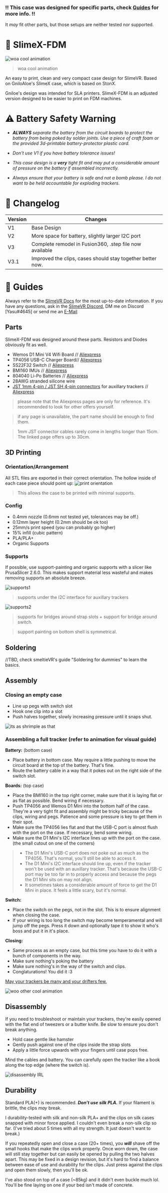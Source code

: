 ### !! This case was designed for specific parts, check [Guides](/#-guides) for more info. !!
 
 It *may* fit other parts, but those setups are neither tested nor supported.

# 🦈 SlimeX-FDM
![woa cool animation](/Docs/explodeView.gif)
> woa cool animation

An easy to print, clean and very compact case design for SlimeVR.
Based on GniloAloe's SlimeX case, which is based on StonX.

Gniloe's design was intended for SLA printers. SlimeX-FDM is an adjusted version designed to be easier to print on FDM machines.

# ⚠️ Battery Safety Warning
- ***ALWAYS** separate the battery from the circuit boards to protect the battery from being poked by solder joints. Use a piece of craft foam or the provided 3d-printable battery-protector plastic card.*

- *Don't use V1 if you have battery tolerance issues!*

- *This case design is a **very** tight fit and may put a considerable amount of pressure on the battery if assembled incorrectly.*

- *Always ensure that your battery is safe and not a bomb please. I do not want to be held accountable for exploding trackers.*

# 📄 Changelog
| Version | Changes |
| - | - |
| V1 | Base Design |
| V2 | More space for battery, slightly larger I2C port |
| V3 | Complete remodel in Fusion360, .step file now available |
| V3.1 | Improved the clips, cases should stay together better now. |

# 📝 Guides
Always refer to the [SlimeVR Docs](https://docs.slimevr.dev/index.html) for the most up-to-date information. If you have any questions, ask in the [SlimeVR Discord](https://discord.gg/SlimeVR), DM me on Discord [Yasu#4645] or send me an [E-Mail](mailto:contact@yasu3d.art)

## Parts
SlimeX-FDM was designed around these parts. Resistors and Diodes obviously fit as well.
 - Wemos D1 Mini V4 Wifi Board // [Aliexpress](https://www.aliexpress.com/item/1005004605967379.html)
 - TP4056 USB-C Charger Board// [Aliexpress](https://www.aliexpress.com/item/1005004427739715.html)
 - SS22F32 Switch // [Aliexpress](https://www.aliexpress.com/item/1005003660190950.html)
 - BMI160 IMUs // [Aliexpress](https://www.aliexpress.com/item/4000084874141.html)
 - 804040 Li-Po Batteries // [Aliexpress](https://www.aliexpress.com/item/4000036291424.html)
 - 28AWG stranded silicone wire
 - [JST 1mm 4-pin / JST SH 4-pin connectors](https://jst.de/product-family/show/65/sh) for auxillary trackers // [Aliexpress](https://www.aliexpress.com/item/1005004350939786.html)

> please note that the Aliexpress pages are only for reference. It's recommended to look for other offers yourself.

> if any page is unavailable, the part name should be enough to find them.

> 1mm JST connector cables rarely come in lengths longer than 15cm. The linked page offers up to 30cm.

## 3D Printing
### Orientation/Arrangement
All STL files are exported in their correct orientation. The hollow inside of each case piece should point up:
![print orientation](/Docs/print_orientation.png)
> This allows the case to be printed with minimal supports.

### Config
- 0.4mm nozzle (0.6mm not tested yet, tolerances may be off.)
- 0.12mm layer height (0.2mm should be ok too)
- 25mm/s print speed (you can probably go higher)
- 15% infill (cubic pattern)
- PLA/PLA+
- Organic Supports

### Supports
If possible, use support-painting and organic supports with a slicer like PrusaSlicer 2.6.0.
This makes support material less wasteful and makes removing supports an absolute breeze.

![supports1](/Docs/support_paint_top.png)
> supports under the I2C interface for auxillary trackers

![supports2](/Docs/support_paint_bottom.png)
> supports for bridges around strap slots + support for bridge around switch.

> support painting on bottom shell is symmetrical.

## Soldering
//TBD, check smeltieVR's guide "Soldering for dummies" to learn the basics.

## Assembly
### Closing an empty case
- Line up pegs with switch slot
- Hook one clip into a slot
- Push halves together, slowly increasing pressure until it snaps shut.

![its as shrimple as that](/Docs/assemblyIRL.gif)

### Assembling a full tracker (refer to animation for visual guide)
**Battery:** (bottom case)
- Place battery in bottom case. May require a little pushing to move the circuit board at the top of the battery. That's fine.
- Route the battery cable in a way that it pokes out on the right side of the switch slot.

**Boards:** (top case)
- Place the BMI160 in the top right corner, make sure that it is laying flat or as flat as possible. Bend wiring if necessary.
- Push TP4056 and Wemos D1 Mini into the bottom half of the case. They're a very tight fit and assembly might be tricky because of the clips, wiring and pegs. Patience and some pressure is key to get them in their spot.
- Make sure the TP4056 lies flat and that the USB-C port is almost flush with the port on the case. If necessary, bend some wiring.
- Make sure the D1 Mini's I2C interface lines up with the port on the case. (the small cutout on one of the corners)
> - The D1 Mini's USB-C port does not poke out as much as the TP4056. That's normal, you'll still be able to access it.
> - The D1 Mini's I2C interface should line up, even if the tracker won't be used with an auxillary tracker. That's because the USB-C port may be too far in to properly access and because the pegs the D1 Mini sits on may not align.
> - It sometimes takes a considerable amount of force to get the D1 Mini in place. It feels a little scary, but it's normal.

**Switch:**
- Place the switch on the pegs, not in the slot. This is to ensure alignment when closing the case.
- If your wiring is too long the switch may become temperamental and will jump off the pegs. Press it down and optionally tape it to show it who's boss and put it in it's place.

**Closing:**
- Same process as an empty case, but this time you have to do it with a bunch of components in the way.
- Make sure nothing's poking the battery
- Make sure nothing's in the way of the switch and clips.
- Conglaturations! You did it :3

[May your trackers be many and your drifters few.](https://www.youtube.com/watch?v=CgHS1fa69aU)

![woo other cool animation](/Docs/assembly.gif)


## Disassembly
If you need to troubleshoot or maintain your trackers, they're easily opened with the flat end of tweezers or a butter knife. Be slow to ensure you don't break anything.
- Hold case gentle like hamster
- Gently push against one of the clips inside the strap slots
- Apply a little force upwards with your fingers until case pops free.
 
Mind the cables and battery. You can carefully open the tracker like a book along the top edge (where the switch is).

![disassembly IRL](/Docs/disassemblyIRL.gif)


## Durability
Standard PLA(+) is recommended. ***Don't use silk PLA.***
If your filament is brittle, the clips *may* break. 

I durability-tested with silk and non-silk PLA+ and the clips on silk cases snapped with minor force applied. I couldn't even break a non-silk clip so far. (I've tried about 5 times with all my strength. It just doesn't want to break.)

If you repeatedly open and close a case (20+ times), you ***will*** shave off the small hooks that make the clips work properly. Once worn down, the case will still stay together but can easily be opened by pulling the two halves apart. This may be fixed in a design revision, but it's hard to find a balance between ease of use and durability for the clips. Just press against the clips and open them slowly, then you'll be ok.

I've also stood on top of a case (~85kg) and it didn't even buckle much lol. You'll be fine laying on one if your bed isn't made of concrete.
